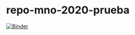# repo-mno-2020-prueba

[![Binder](https://mybinder.org/badge_logo.svg)](https://mybinder.org/v2/gh/dapivei/repo-mno-2020-prueba/master)
